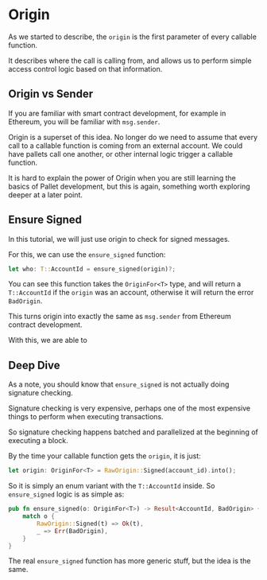 # Origin

As we started to describe, the `origin` is the first parameter of every callable function.

It describes where the call is calling from, and allows us to perform simple access control logic based on that information.

## Origin vs Sender

If you are familiar with smart contract development, for example in Ethereum, you will be familiar with `msg.sender`.

Origin is a superset of this idea. No longer do we need to assume that every call to a callable function is coming from an external account. We could have pallets call one another, or other internal logic trigger a callable function.

It is hard to explain the power of Origin when you are still learning the basics of Pallet development, but this is again, something worth exploring deeper at a later point.

## Ensure Signed

In this tutorial, we will just use origin to check for signed messages.

For this, we can use the `ensure_signed` function:

```rust
let who: T::AccountId = ensure_signed(origin)?;
```

You can see this function takes the `OriginFor<T>` type, and will return a `T::AccountId` if the `origin` was an account, otherwise it will return the error `BadOrigin`.

This turns origin into exactly the same as `msg.sender` from Ethereum contract development.

With this, we are able to

## Deep Dive

As a note, you should know that `ensure_signed` is not actually doing signature checking.

Signature checking is very expensive, perhaps one of the most expensive things to perform when executing transactions.

So signature checking happens batched and parallelized at the beginning of executing a block.

By the time your callable function gets the `origin`, it is just:

```rust
let origin: OriginFor<T> = RawOrigin::Signed(account_id).into();
```

So it is simply an enum variant with the `T::AccountId` inside. So `ensure_signed` logic is as simple as:

```rust
pub fn ensure_signed(o: OriginFor<T>) -> Result<AccountId, BadOrigin> {
	match o {
		RawOrigin::Signed(t) => Ok(t),
		_ => Err(BadOrigin),
	}
}
```

The real `ensure_signed` function has more generic stuff, but the idea is the same.
